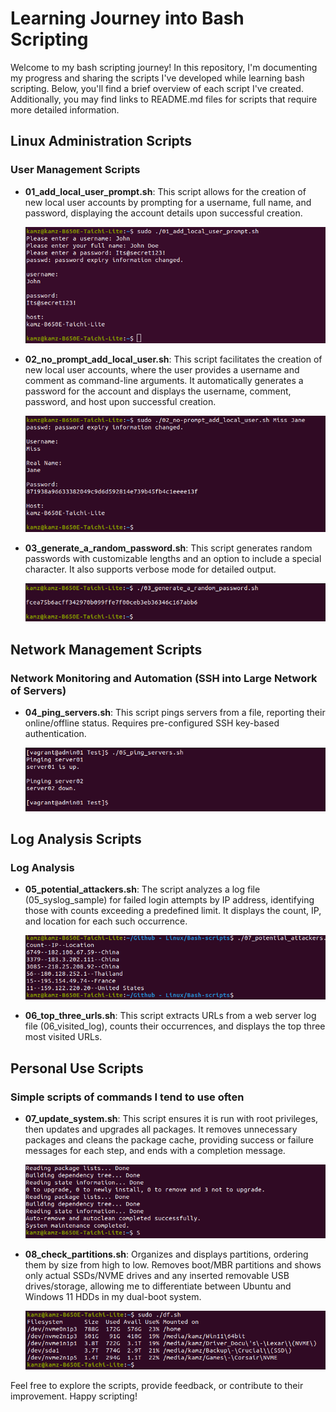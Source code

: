 # Learning Journey into Bash Scripting

Welcome to my bash scripting journey! In this repository, I'm documenting my progress and sharing the scripts I've developed while learning bash scripting. Below, you'll find a brief overview of each script I've created. Additionally, you may find links to README.md files for scripts that require more detailed information.

## Linux Administration Scripts

### User Management Scripts

- **01_add_local_user_prompt.sh**: This script allows for the creation of new local user accounts by prompting for a username, full name, and password, displaying the account details upon successful creation.

  ![Screenshot of terminal once 01_add_local_user_prompt.sh script has completed](./add_local.png)

- **02_no_prompt_add_local_user.sh**: This script facilitates the creation of new local user accounts, where the user provides a username and comment as command-line arguments. It automatically generates a password for the account and displays the username, comment, password, and host upon successful creation.

  ![Screenshot of terminal once 02_no-prompt_add_local_user.sh script has completed](./no_prompt.png)

- **03_generate_a_random_password.sh**: This script generates random passwords with customizable lengths and an option to include a special character. It also supports verbose mode for detailed output.

  ![Screenshot of terminal once 03_generate_a_random_password.sh script has completed](./password1.png)

## Network Management Scripts

### Network Monitoring and Automation (SSH into Large Network of Servers)

- **04_ping_servers.sh**: This script pings servers from a file, reporting their online/offline status. Requires pre-configured SSH key-based authentication.

  ![Screenshot of terminal once 04_ping_servers.sh script has completed](./ping_servers.png)

## Log Analysis Scripts

### Log Analysis

- **05_potential_attackers.sh**: The script analyzes a log file (05_syslog_sample) for failed login attempts by IP address, identifying those with counts exceeding a predefined limit. It displays the count, IP, and location for each such occurrence.

  ![Screenshot of terminal once 05_potential_attackers.sh script has completed](./potential_attackers.png)

- **06_top_three_urls.sh**: This script extracts URLs from a web server log file (06_visited_log), counts their occurrences, and displays the top three most visited URLs.

## Personal Use Scripts

### Simple scripts of commands I tend to use often

- **07_update_system.sh**: This script ensures it is run with root privileges, then updates and upgrades all packages. It removes unnecessary packages and cleans the package cache, providing success or failure messages for each step, and ends with a completion message.

  ![Screenshot of terminal once 07_updated_system.sh script has completed](./update_system.png)

- **08_check_partitions.sh**: Organizes and displays partitions, ordering them by size from high to low. Removes boot/MBR partitions and shows only actual SSDs/NVME drives and any inserted removable USB drives/storage, allowing me to differentiate between Ubuntu and Windows 11 HDDs in my dual-boot system.

  ![Screenshot of terminal once 08_check_partitions.sh script has completed](./check_partitions.png)

Feel free to explore the scripts, provide feedback, or contribute to their improvement. Happy scripting!
